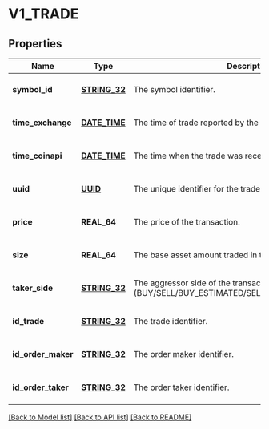 # V1_TRADE

## Properties
Name | Type | Description | Notes
------------ | ------------- | ------------- | -------------
**symbol_id** | [**STRING_32**](STRING_32.md) | The symbol identifier. | [optional] [default to null]
**time_exchange** | [**DATE_TIME**](DATE_TIME.md) | The time of trade reported by the exchange. | [optional] [default to null]
**time_coinapi** | [**DATE_TIME**](DATE_TIME.md) | The time when the trade was received by CoinAPI. | [optional] [default to null]
**uuid** | [**UUID**](UUID.md) | The unique identifier for the trade. | [optional] [default to null]
**price** | **REAL_64** | The price of the transaction. | [optional] [default to null]
**size** | **REAL_64** | The base asset amount traded in the transaction. | [optional] [default to null]
**taker_side** | [**STRING_32**](STRING_32.md) | The aggressor side of the transaction (BUY/SELL/BUY_ESTIMATED/SELL_ESTIMATED/UNKNOWN). | [optional] [default to null]
**id_trade** | [**STRING_32**](STRING_32.md) | The trade identifier. | [optional] [default to null]
**id_order_maker** | [**STRING_32**](STRING_32.md) | The order maker identifier. | [optional] [default to null]
**id_order_taker** | [**STRING_32**](STRING_32.md) | The order taker identifier. | [optional] [default to null]

[[Back to Model list]](../README.md#documentation-for-models) [[Back to API list]](../README.md#documentation-for-api-endpoints) [[Back to README]](../README.md)


